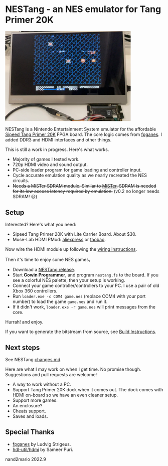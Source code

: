 # NESTang - an NES emulator for Tang Primer 20K

<img src="doc/images/setup.jpg" width=400>

NESTang is a Nintendo Entertainment System emulator for the affordable [Sipeed Tang Primer 20K](https://wiki.sipeed.com/hardware/en/tang/tang-primer-20k/primer-20k.html) FPGA board. The core logic comes from [fpganes](https://github.com/strigeus/fpganes). I added DDR3 and HDMI interfaces and other things.

This is still a work in progress. Here's what works.

* Majority of games I tested work.
* 720p HDMI video and sound output.
* PC-side loader program for game loading and controller input.
* Cycle accurate emulation quality as we nearly recreated the NES circuits.
* ~~Needs a MiSTer SDRAM module. Similar to [MiSTer](https://misterfpga.org/), SDRAM is needed for its low access latency required by emulation.~~ (v0.2 no longer needs SDRAM! :smiley:)

## Setup

Interested? Here's what you need:

* Sipeed Tang Primer 20K with Lite Carrier Board. About $30.
* Muse-Lab HDMI PMod: [aliexpress](https://www.aliexpress.com/item/3256804122775243.html) or [taobao](https://item.taobao.com/item.htm?id=671021594308).

Now wire the HDMI module up following the [wiring instructions](doc/wiring.md).

Then it's time to enjoy some NES games，
* Download a [NESTang release](https://github.com/nand2mario/nestang/releases/).
* Start **Gowin Programmer**, and program `nestang.fs` to the board. If you see a colorful NES palette, then your setup is working. 
* Connect your game controller/controllers to your PC. I use a pair of old Xbox 360 controllers.
* Run `loader.exe -c COM4 game.nes` (replace COM4 with your port number) to load the game `game.nes` and run it.
* If it didn't work, `loader.exe -r game.nes` will print messages from the core.

Hurrah! and enjoy.

If you want to generate the bitstream from source, see [Build Instructions](doc/build.md).

## Next steps

See NESTang [changes.md](CHANGES.md).

Here are what I may work on when I get time. No promise though. Suggestions and pull requests are welcome!
* A way to work without a PC.
* Support Tang Primer 20K dock when it comes out. The dock comes with HDMI on-board so we have an even cleaner setup.
* Support more games.
* An enclosure?
* Cheats support.
* Saves and loads.

## Special Thanks

* [fpganes](https://github.com/strigeus/fpganes) by Ludvig Strigeus.
* [hdl-util/hdmi](https://github.com/hdl-util/hdmi) by Sameer Puri.

nand2mario
2022.9